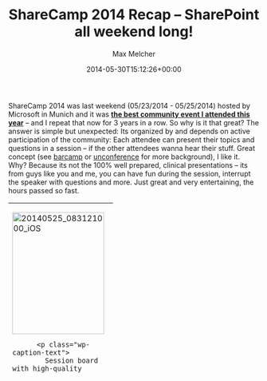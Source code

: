 ﻿---
title: ShareCamp 2014 Recap – SharePoint all weekend long!
author: Max Melcher
aliases:
   - "/post/2014-05-30-sharecamp-2014-sharepoint-weekend-long/"
2014: "05"
type: post
date: 2014-05-30T15:12:26+00:00
url: /2014/05/sharecamp-2014-sharepoint-weekend-long/
yourls_shorturl:
  - http://melcher.it/s/2H
categories:
  - Community
  - Conference

---
ShareCamp 2014 was last weekend (05/23/2014 - 05/25/2014) hosted by Microsoft in Munich and it was **<span style="text-decoration: underline;">the best community event I attended this year</span>** – and I repeat that now for 3 years in a row. So why is it that great? The answer is simple but unexpected: Its organized by and depends on active participation of the community: Each attendee can present their topics and questions in a session – if the other attendees wanna hear their stuff. Great concept (see [barcamp][1] or [unconference][2] for more background), I like it. Why? Because its not the 100% well prepared, clinical presentations – its from guys like you and me, you can have fun during the session, interrupt the speaker with questions and more. Just great and very entertaining, the hours passed so fast.

<table style="height: 341px;" width="430">
  <tr>
    <td>
      <p>
        <div style="width: 194px" class="wp-caption alignnone">
          <img title="20140525_083121000_iOS" src="http://melcher.it/wp-content/uploads/20140525_083121000_iOS_thumb.jpg" alt="20140525_083121000_iOS" width="184" height="244" border="0" />
          
          <p class="wp-caption-text">
            Session board with high-quality sessions and innovative topics
          </p>
        </div></td> 
        
        <td>
          <p>
            <div style="width: 194px" class="wp-caption alignnone">
              <img title="20140525_083126000_iOS" src="http://melcher.it/wp-content/uploads/20140525_083126000_iOS_thumb.jpg" alt="20140525_083126000_iOS" width="184" height="244" border="0" />
              
              <p class="wp-caption-text">
                6 sessions in parallel - normally you would have to pay for that.
              </p>
            </div></td> </tr> </tbody> </table> 
            
            <h2>
              So how does it work?
            </h2>
            
            <p>
              Every morning all attendees gather and do the session voting. So if you want to present or discuss something, you tell us your session title and a brief abstract – then the attendees vote and if you are lucky (its easy to get votes imho) you get a slot and a room to have some fun.
            </p>
            
            <h2>
              Sessions I attended
            </h2>
            
            <p>
              I was a little late on Saturday (and apparently on Sunday, too) so I did not attend the session votings at all this time – but I attended 6 or 7 sessions, some of them I will describe below:
            </p>
            
            <p>
              First session was by <a href="http://hupseb.net/">Sebastians</a> (<a href="https://twitter.com/hupseb">@hupseb</a>) session about <strong>Dev Environments hosted on Azure</strong> – solid talk, even though that the demo did not work because of poor wifi.
            </p>
            
            <p>
              Slides: <a title="http://melcher.it/s/2D" href="http://melcher.it/s/2D">http://melcher.it/s/2D</a>
            </p>
            
            <p>
              <a class="thickbox" href="http://melcher.it/wp-content/uploads/20140524_120422582_iOS.jpg"><img style="background-image: none; padding-top: 0px; padding-left: 0px; display: inline; padding-right: 0px; border: 0px;" title="20140524_120422582_iOS" src="http://melcher.it/wp-content/uploads/20140524_120422582_iOS_thumb.jpg" alt="20140524_120422582_iOS" width="244" height="184" border="0" /></a>
            </p>
            
            <p>
              <strong>Search-driven Intranet</strong> by Sascha Henning (<a href="https://twitter.com/sascha_henning">@sascha_henning</a>) was very interesting, too. Whole Intranet was powered by search – and as you know, I <3 Search.
            </p>
            
            <p>
              Some ideas I will <span style="text-decoration: line-through;">steal</span> copy, I totally liked the “daily menu app” aka Word Document rendered with Office Web Apps.
            </p>
            
            <div style="width: 780px" class="wp-caption alignnone">
              <a href="https://twitter.com/h_ulbricht/status/470127161446125568/photo/1"><img src="https://pbs.twimg.com/media/BoY6KYuCQAA1_-K.jpg:large" alt="" width="770" height="433" /></a>
              
              <p class="wp-caption-text">
                Picture by @h_ulbricht
              </p>
            </div>
            
            <p>
              <strong>Office 365 Development Experience Exchange </strong>by Christian Gross was very entertaining. The attendees did not have that many experiences with O365 dev, but Christian told us how much trouble his company had to migrate their on-prem tool to the cloud. We discussed what problems we see with the rather unstable API of O365 and the problems with the 2-weekly releases. Good stuff to keep in mind.
            </p>
            
            <p>
              <strong>Easy site provisioning with <a href="http://melcher.it/s/2G">Collaboration Manager</a> </strong>again by Christian Gross – this was a product session and good to see how powerful this 3rd party tool is. You can create team site templates within SharePoint. Then you can provision them based on this template. The most impressive part was to see the synchronization when the template changed – you ever tried to update sites after the site definition/template changed? There is a tool for that.
            </p>
            
            <p>
              <strong>Location/Context-aware apps by </strong><a href="https://twitter.com/c_heindel"><strong>Christian Heindel</strong></a>: Some good ideas about context/location aware apps in this session. How about promoting the time tracking apps <strong>on Friday </strong>when people track their hours?
            </p>
            
            <p>
              &nbsp;
            </p>
            
            {{< fancybox "/wp-content/uploads" "20140525_114329268_iOS2.jpg" "" "single_image" >}}
            
            <h2>
              Sessions I presented
            </h2>
            
            <p>
              My plan was to present a session about <strong>Search-driven apps with SharePoint 2013</strong> – but because I was in the hospital in the morning (long story!) I could not present my session during the session vote. But luckily <a href="https://twitter.com/NickiBorell">Nicki Borell</a> (SharePoint “Search” MVP) had an “open” search session and asked me to co-present. So we both faced around 30 people with a multitude of SharePoint questions from Managed Properties, Search Architecture, Search Tools (I presented the <a href="https://sp2013searchtool.codeplex.com/">Search Query Tool v2</a>) , BCS search connectors and future improvements of search – in just one hour! I hope the attendees had as much fun as we had.
            </p>
            
            <p>
              So here are my slides (I did not present all of them): <a title="http://melcher.it/s/2E" href="http://melcher.it/s/2E">http://melcher.it/s/2E</a>
            </p>
            
            <p>
              The second session is an evergreen – I think I presented this one the 3rd or 4th time with updated slides of course: <strong>SharePoint Best Tools</strong> or <strong>SharePoint Toolbox</strong>. I am always astonished how many people develop or administer SharePoint systems without proper tools – and there are soooooo many tools around to make our lives easier. To name some: CKSDEV, SharePoint Manager, AutoSPInstaller, SharePoint Search Query Tool (<= my favorite), ULSViewer, Feature Admin, SharePoint Manager, Balsamiq, SPCAF, …
            </p>
            
            <div style="width: 1034px" class="wp-caption alignnone">
              <a href="https://twitter.com/h_ulbricht/status/470544716153372672/photo/1"><img src="https://pbs.twimg.com/media/Boe17Q1CYAArVk1.jpg:large" alt="" width="1024" height="576" /></a>
              
              <p class="wp-caption-text">
                SharePoint Tools - here I show the awesome chocolatey "meta" tool. Picture by @h_ulbricht.
              </p>
            </div>
            
            <p>
              More in my slides: <a title="http://melcher.it/s/2F" href="http://melcher.it/s/2F">http://melcher.it/s/2F</a>
            </p>
            
            <h2>
              More Pictures
            </h2>
            
            <div style="width: 254px" class="wp-caption alignnone">
              <a class="thickbox" href="http://melcher.it/wp-content/uploads/20140525_112827069_iOS.jpg"><img style="background-image: none; padding-top: 0px; padding-left: 0px; display: inline; padding-right: 0px; border: 0px;" title="20140525_112827069_iOS" src="http://melcher.it/wp-content/uploads/20140525_112827069_iOS_thumb.jpg" alt="" width="244" height="184" border="0" /></a>
              
              <p class="wp-caption-text">
                Whats up next?
              </p>
            </div>
            
            <div style="width: 254px" class="wp-caption alignnone">
              <a class="thickbox" href="http://melcher.it/wp-content/uploads/20140525_134734314_iOS.jpg"><img style="background-image: none; padding-top: 0px; padding-left: 0px; display: inline; padding-right: 0px; border: 0px;" title="20140525_134734314_iOS" src="http://melcher.it/wp-content/uploads/20140525_134734314_iOS_thumb.jpg" alt="" width="244" height="184" border="0" /></a>
              
              <p class="wp-caption-text">
                A conference needs a raffle, right?
              </p>
            </div>
            
            <div style="width: 254px" class="wp-caption alignnone">
              <a class="thickbox" href="http://melcher.it/wp-content/uploads/20140524_115629578_iOS.jpg"><img style="background-image: none; padding-top: 0px; padding-left: 0px; display: inline; padding-right: 0px; border: 0px;" title="20140524_115629578_iOS" src="http://melcher.it/wp-content/uploads/20140524_115629578_iOS_thumb.jpg" alt="" width="244" height="184" border="0" /></a>
              
              <p class="wp-caption-text">
                200 attendees group picture directey by Michael Greth (@mysharepoint)
              </p>
            </div>
            
            <div style="width: 254px" class="wp-caption alignnone">
              <a class="thickbox" href="http://melcher.it/wp-content/uploads/20140525_112844430_iOS.jpg"><img style="background-image: none; padding-top: 0px; padding-left: 0px; display: inline; padding-right: 0px; border: 0px;" title="20140525_112844430_iOS" src="http://melcher.it/wp-content/uploads/20140525_112844430_iOS_thumb.jpg" alt="20140525_112844430_iOS" width="244" height="184" border="0" /></a>
              
              <p class="wp-caption-text">
                Exhibit hall
              </p>
            </div>
            
            <div style="width: 254px" class="wp-caption alignnone">
              <a class="thickbox" href="http://melcher.it/wp-content/uploads/ShareCamp-born2share._2014-05-30_16-26-52.png"><img style="background-image: none; padding-top: 0px; padding-left: 0px; display: inline; padding-right: 0px; border: 0px;" title="ShareCamp - born2share._2014-05-30_16-26-52" src="http://melcher.it/wp-content/uploads/ShareCamp-born2share._2014-05-30_16-26-52_thumb.png" alt="ShareCamp - born2share._2014-05-30_16-26-52" width="244" height="87" border="0" /></a>
              
              <p class="wp-caption-text">
                Sponsored by those great companies - thanks!
              </p>
            </div>
            
            <h2>
              Closing thoughts
            </h2>
            
            <p>
              Well, there was one thing that I totally did not like this year. ShareCamp is now so successful that its hard to get a ticket. There are around 200 available tickets and they were gone in roughly 4 hours!!! So if you forget to register just one day – you were most likely out of luck and on the waiting list. This leaves the taste of an “insider event” but it should be for the community – and as it seems there is a huge demand in Germany. <strong>So why not scale up next year</strong>?
            </p>
            
            <p>
              Additionally I would love to have <strong>2 hour sessions slots</strong> – some well chosen topics (voting upfront like the SP24 conference did it) for special topics (search? app development? Just something with a broader range and 1 hour is just not enough).
            </p>
            
            <p>
              That’s it for this year –<strong> thanks again to all organizers, MVPs, sponsors and Microsoft for this great event! I had a blast</strong>.
            </p>

 [1]: http://en.wikipedia.org/wiki/BarCamp
 [2]: http://en.wikipedia.org/wiki/Unconference

